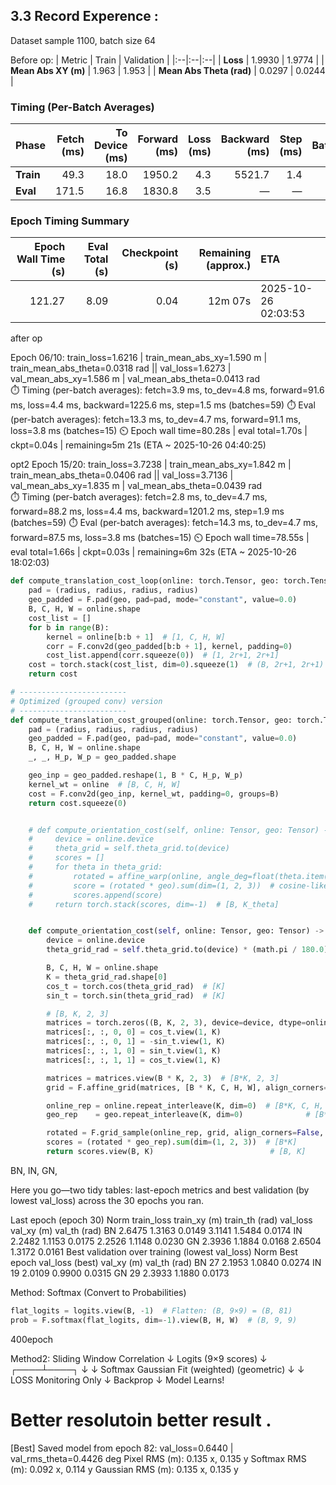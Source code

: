 ## 3.3 Record Experence  :
Dataset sample 1100, batch size 64

Before op:
| Metric | Train | Validation |
|:--|:--|:--|
| **Loss** | 1.9930 | 1.9774 |
| **Mean Abs XY (m)** | 1.963 | 1.953 |
| **Mean Abs Theta (rad)** | 0.0297 | 0.0244 |

### Timing (Per-Batch Averages)

| Phase | Fetch (ms) | To Device (ms) | Forward (ms) | Loss (ms) | Backward (ms) | Step (ms) | Batches |
|:--|--:|--:|--:|--:|--:|--:|--:|
| **Train** | 49.3 | 18.0 | 1950.2 | 4.3 | 5521.7 | 1.4 | 15 |
| **Eval** | 171.5 | 16.8 | 1830.8 | 3.5 | — | — | 4 |

### Epoch Timing Summary

| Epoch Wall Time (s) | Eval Total (s) | Checkpoint (s) | Remaining (approx.) | ETA |
|--:|--:|--:|--:|:--|
| 121.27 | 8.09 | 0.04 | 12m 07s | 2025-10-26 02:03:53 |


after op


Epoch 06/10: train_loss=1.6216  | train_mean_abs_xy=1.590 m  | train_mean_abs_theta=0.0318 rad  ||  val_loss=1.6273  | val_mean_abs_xy=1.586 m  | val_mean_abs_theta=0.0413 rad  
  ⏱️ Timing (per-batch averages): fetch=3.9 ms, to_dev=4.8 ms, forward=91.6 ms, loss=4.4 ms, backward=1225.6 ms, step=1.5 ms  (batches=59)
  ⏱️ Eval (per-batch averages): fetch=13.3 ms, to_dev=4.7 ms, forward=91.1 ms, loss=3.8 ms  (batches=15)
  ⏲️ Epoch wall time=80.28s  | eval total=1.70s  | ckpt=0.04s  | remaining≈5m 21s  (ETA ~ 2025-10-26 04:40:25)

opt2
Epoch 15/20: train_loss=3.7238  | train_mean_abs_xy=1.842 m  | train_mean_abs_theta=0.0406 rad  ||  val_loss=3.7136  | val_mean_abs_xy=1.835 m  | val_mean_abs_theta=0.0439 rad  
  ⏱️ Timing (per-batch averages): fetch=2.8 ms, to_dev=4.7 ms, forward=88.2 ms, loss=4.4 ms, backward=1201.2 ms, step=1.9 ms  (batches=59)
  ⏱️ Eval (per-batch averages): fetch=14.3 ms, to_dev=4.7 ms, forward=87.5 ms, loss=3.8 ms  (batches=15)
  ⏲️ Epoch wall time=78.55s  | eval total=1.66s  | ckpt=0.03s  | remaining≈6m 32s  (ETA ~ 2025-10-26 18:02:03)


```python
def compute_translation_cost_loop(online: torch.Tensor, geo: torch.Tensor, radius: int):
    pad = (radius, radius, radius, radius)
    geo_padded = F.pad(geo, pad=pad, mode="constant", value=0.0)
    B, C, H, W = online.shape
    cost_list = []
    for b in range(B):
        kernel = online[b:b + 1]  # [1, C, H, W]
        corr = F.conv2d(geo_padded[b:b + 1], kernel, padding=0)
        cost_list.append(corr.squeeze(0))  # [1, 2r+1, 2r+1]
    cost = torch.stack(cost_list, dim=0).squeeze(1)  # (B, 2r+1, 2r+1)
    return cost

# ------------------------
# Optimized (grouped conv) version
# ------------------------
def compute_translation_cost_grouped(online: torch.Tensor, geo: torch.Tensor, radius: int):
    pad = (radius, radius, radius, radius)
    geo_padded = F.pad(geo, pad=pad, mode="constant", value=0.0)
    B, C, H, W = online.shape
    _, _, H_p, W_p = geo_padded.shape

    geo_inp = geo_padded.reshape(1, B * C, H_p, W_p)
    kernel_wt = online  # [B, C, H, W]
    cost = F.conv2d(geo_inp, kernel_wt, padding=0, groups=B)
    return cost.squeeze(0)
```







```python

    # def compute_orientation_cost(self, online: Tensor, geo: Tensor) -> Tensor:
    #     device = online.device
    #     theta_grid = self.theta_grid.to(device)
    #     scores = []
    #     for theta in theta_grid:
    #         rotated = affine_warp(online, angle_deg=float(theta.item()), translate_px=(0.0, 0.0))
    #         score = (rotated * geo).sum(dim=(1, 2, 3))  # cosine-like dot over channels+spatial
    #         scores.append(score)
    #     return torch.stack(scores, dim=-1)  # [B, K_theta]


    def compute_orientation_cost(self, online: Tensor, geo: Tensor) -> Tensor:
        device = online.device
        theta_grid_rad = self.theta_grid.to(device) * (math.pi / 180.0)  # [K]

        B, C, H, W = online.shape
        K = theta_grid_rad.shape[0]
        cos_t = torch.cos(theta_grid_rad)  # [K]
        sin_t = torch.sin(theta_grid_rad)  # [K]

        # [B, K, 2, 3]
        matrices = torch.zeros((B, K, 2, 3), device=device, dtype=online.dtype)
        matrices[:, :, 0, 0] = cos_t.view(1, K)
        matrices[:, :, 0, 1] = -sin_t.view(1, K)
        matrices[:, :, 1, 0] = sin_t.view(1, K)
        matrices[:, :, 1, 1] = cos_t.view(1, K)

        matrices = matrices.view(B * K, 2, 3)  # [B*K, 2, 3]
        grid = F.affine_grid(matrices, [B * K, C, H, W], align_corners=False)

        online_rep = online.repeat_interleave(K, dim=0)  # [B*K, C, H, W]
        geo_rep    = geo.repeat_interleave(K, dim=0)              # [B*K, C, H, W]

        rotated = F.grid_sample(online_rep, grid, align_corners=False, mode='bilinear')
        scores = (rotated * geo_rep).sum(dim=(1, 2, 3))  # [B*K]
        return scores.view(B, K)                          # [B, K]

```



BN, IN, GN,

Here you go—two tidy tables: last-epoch metrics and best validation (by lowest val_loss) across the 30 epochs you ran.

Last epoch (epoch 30)
Norm	train_loss	train_xy (m)	train_th (rad)	val_loss	val_xy (m)	val_th (rad)
BN	2.6475	1.3163	0.0149	3.1141	1.5484	0.0174
IN	2.2482	1.1153	0.0175	2.2526	1.1148	0.0230
GN	2.3936	1.1884	0.0168	2.6504	1.3172	0.0161
Best validation over training (lowest val_loss)
Norm	Best epoch	val_loss (best)	val_xy (m)	val_th (rad)
BN	27	2.1953	1.0840	0.0274
IN	19	2.0109	0.9900	0.0315
GN	29	2.3933	1.1880	0.0173


Method:
 Softmax (Convert to Probabilities)
```python
flat_logits = logits.view(B, -1)  # Flatten: (B, 9×9) = (B, 81)
prob = F.softmax(flat_logits, dim=-1).view(B, H, W)  # (B, 9, 9)
```


400epoch 



Method2:
  Sliding Window Correlation
           ↓
      Logits (9×9 scores)
           ↓
      ┌────┴────┐
      ↓         ↓
  Softmax    Gaussian Fit
  (weighted)  (geometric)
      ↓         ↓
   LOSS    Monitoring Only
      ↓
  Backprop
      ↓
  Model Learns!



# Better resolutoin better result .
[Best] Saved model from epoch 82: val_loss=0.6440  | val_rms_theta=0.4426 deg
       Pixel RMS (m):   0.135 x, 0.135 y
       Softmax RMS (m): 0.092 x, 0.114 y
       Gaussian RMS (m): 0.135 x, 0.135 y